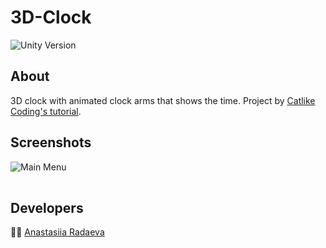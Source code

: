 # 3D-Clock
<p align="left">
   <img src="https://img.shields.io/badge/Engine-Unity%202021.3.14f1-blue" alt="Unity Version">
</p>

## About
3D clock with animated clock arms that shows the time. Project by [Catlike Coding's tutorial](https://catlikecoding.com/unity/tutorials/basics/game-objects-and-scripts/).

## Screenshots
<table>
    <tr>
            <img src="ReadmeAssets/ClockGIF.gif" alt="Main Menu">
    </tr>
</table>

## Developers
🙋‍♀️ [Anastasiia Radaeva](https://github.com/AnastasiiaRadaeva)
